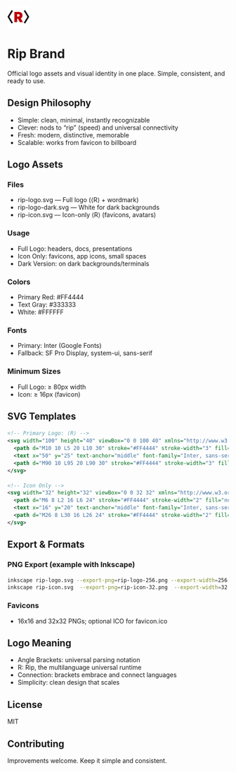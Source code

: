 <img src="/logo.png" style="width:50px" />

# Rip Brand

Official logo assets and visual identity in one place. Simple, consistent, and ready to use.

## Design Philosophy
- Simple: clean, minimal, instantly recognizable
- Clever: nods to “rip” (speed) and universal connectivity
- Fresh: modern, distinctive, memorable
- Scalable: works from favicon to billboard

## Logo Assets

### Files
- rip-logo.svg — Full logo (⟨R⟩ + wordmark)
- rip-logo-dark.svg — White for dark backgrounds
- rip-icon.svg — Icon-only ⟨R⟩ (favicons, avatars)

### Usage
- Full Logo: headers, docs, presentations
- Icon Only: favicons, app icons, small spaces
- Dark Version: on dark backgrounds/terminals

### Colors
- Primary Red: #FF4444
- Text Gray: #333333
- White: #FFFFFF

### Fonts
- Primary: Inter (Google Fonts)
- Fallback: SF Pro Display, system-ui, sans-serif

### Minimum Sizes
- Full Logo: ≥ 80px width
- Icon: ≥ 16px (favicon)

## SVG Templates

```svg
<!-- Primary Logo: ⟨R⟩ -->
<svg width="100" height="40" viewBox="0 0 100 40" xmlns="http://www.w3.org/2000/svg">
  <path d="M10 10 L5 20 L10 30" stroke="#FF4444" stroke-width="3" fill="none"/>
  <text x="50" y="25" text-anchor="middle" font-family="Inter, sans-serif" font-size="20" font-weight="bold" fill="#FF4444">R</text>
  <path d="M90 10 L95 20 L90 30" stroke="#FF4444" stroke-width="3" fill="none"/>
</svg>

<!-- Icon Only -->
<svg width="32" height="32" viewBox="0 0 32 32" xmlns="http://www.w3.org/2000/svg">
  <path d="M6 8 L2 16 L6 24" stroke="#FF4444" stroke-width="2" fill="none"/>
  <text x="16" y="20" text-anchor="middle" font-family="Inter, sans-serif" font-size="14" font-weight="bold" fill="#FF4444">R</text>
  <path d="M26 8 L30 16 L26 24" stroke="#FF4444" stroke-width="2" fill="none"/>
</svg>
```

## Export & Formats

### PNG Export (example with Inkscape)
```bash
inkscape rip-logo.svg --export-png=rip-logo-256.png --export-width=256
inkscape rip-icon.svg  --export-png=rip-icon-32.png  --export-width=32
```

### Favicons
- 16x16 and 32x32 PNGs; optional ICO for favicon.ico

## Logo Meaning
- Angle Brackets: universal parsing notation
- R: Rip, the multilanguage universal runtime
- Connection: brackets embrace and connect languages
- Simplicity: clean design that scales

## License
MIT

## Contributing
Improvements welcome. Keep it simple and consistent.


